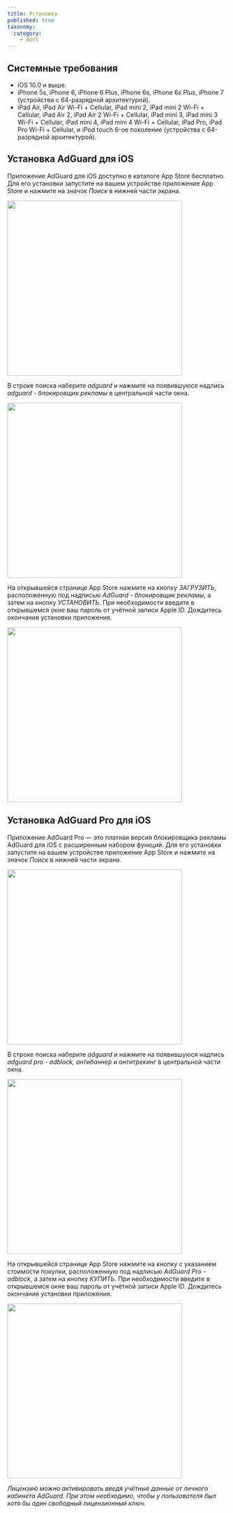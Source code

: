 ```yaml
---
title: Установка
published: true
taxonomy:
  category:
    - docs
---
```


## Системные требования

- iOS 10.0 и выше.
- iPhone 5s, iPhone 6, iPhone 6 Plus, iPhone 6s, iPhone 6s Plus, iPhone 7 (устройства с 64-разрядной архитектурой).
- iPad Air, iPad Air Wi-Fi + Cellular, iPad mini 2, iPad mini 2 Wi-Fi + Cellular, iPad Air 2, iPad Air 2 Wi-Fi + Cellular, iPad mini 3, iPad mini 3 Wi-Fi + Cellular, iPad mini 4, iPad mini 4 Wi-Fi + Cellular, iPad Pro, iPad Pro Wi-Fi + Cellular, и iPod touch 6-ое поколение (устройства с 64-разрядной архитектурой).

## Установка AdGuard для iOS

Приложение AdGuard для iOS доступно в каталоге App Store бесплатно. Для его установки запустите на вашем устройстве приложение App Store и нажмите на значок _Поиск_ в нижней части экрана.

<img src="https://cdn.adguard.com/public/Adguard/kb/installation/iOS/ru/1.png" width="400" />

В строке поиска наберите _adguard_ и нажмите на появившуюся надпись _adguard - блокировщик рекламы_ в центральной части окна.

<img src="https://cdn.adguard.com/public/Adguard/kb/installation/iOS/ru/2.png" width="400" />

На открывшейся странице App Store нажмите на кнопку _ЗАГРУЗИТЬ_, расположенную под надписью _AdGuard - блокировщик рекламы_, а затем на кнопку _УСТАНОВИТЬ_. При необходимости введите в открывшемся окне ваш пароль от учётной записи Apple ID. Дождитесь окончания установки приложения.

<img src="https://cdn.adguard.com/public/Adguard/kb/installation/iOS/ru/3.png" width="400" />

## Установка AdGuard Pro для iOS

Приложение AdGuard Pro — это платная версия блокировщика рекламы AdGuard для iOS с расширенным набором функций. Для его установки запустите на вашем устройстве приложение App Store и нажмите на значок _Поиск_ в нижней части экрана.

<img src="https://cdn.adguard.com/public/Adguard/kb/installation/iOS/ru/1.png" width="400" />

В строке поиска наберите _adguard_ и нажмите на появившуюся надпись _adguard pro - adblock, антибаннер и антитрекинг_ в центральной части окна.

<img src="https://cdn.adguard.com/public/Adguard/kb/installation/iOS/ru/2.png" width="400" />

На открывшейся странице App Store нажмите на кнопку с указанием стоимости покупки, расположенную под надписью _AdGuard Pro - adblock_, а затем на кнопку _КУПИТЬ_. При необходимости введите в открывшемся окне ваш пароль от учётной записи Apple ID. Дождитесь окончания установки приложения.

<img src="https://cdn.adguard.com/public/Adguard/kb/installation/iOS/ru/3.png" width="400" />

_Лицензию можно активировать введя учётные данные от личного кабинета AdGuard.
При этом необходимо, чтобы у пользователя был хотя бы один свободный лицензионный ключ._

